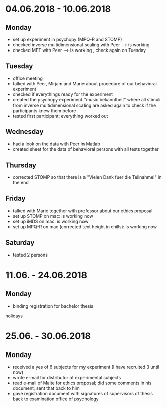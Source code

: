 # 04.06.2018 - 10.06.2018

## Monday
- set up experiment in psychopy (MPQ-R and STOMP)
- checked inverse multidimensional scaling with Peer --> is working
- checked MET with Peer --> is working , check again on Tuesday

## Tuesday
- office meeting
- talked with Peer, Mirjam and Marie about procedure of our behavioral experiment
- checked if everythings ready for the experiment
- created the psychopy experiment "music bekanntheit" where all stimuli from inverse multidimensional scaling are asked again to check if the participants knew them before
- tested first participant: everything worked out

## Wednesday
- had a look on the data with Peer in Matlab
- created sheet for the data of behavioral persons with all tests together

## Thursday
- corrected STOMP so that there is a "Vielen Dank fuer die Teilnahme!" in the end

## Friday
- talked with Marie together with professor about our ethics proposal
- set up STOMP on mac: is working now
- set up iMDS on mac: is working now
- set up MPQ-R on mac (corrected text height in chills): is working now

## Saturday
- tested 2 persons

# 11.06. - 24.06.2018

## Monday
- binding registration for bachelor thesis

holidays

# 25.06. - 30.06.2018

## Monday
- received a yes of 6 subjects for my experiment (I have recruited 3 until now)
- wrote e-mail for distributor of experimental subjects
- read e-mail of Malte for ethics proposal; did some comments in his document; sent that back to him
- gave registration document with signatures of supervisors of thesis back to examination office of psychology

